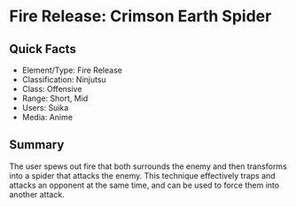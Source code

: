 # Fire Release: Crimson Earth Spider

## Quick Facts
- Element/Type: Fire Release
- Classification: Ninjutsu
- Class: Offensive
- Range: Short, Mid
- Users: Suika
- Media: Anime

## Summary
The user spews out fire that both surrounds the enemy and then transforms into a spider that attacks the enemy. This technique effectively traps and attacks an opponent at the same time, and can be used to force them into another attack.
